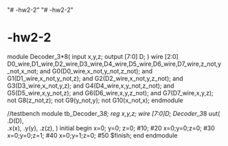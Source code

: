 "# -hw2-2" 
"# -hw2-2" 
# -hw2-2
module Decoder_3*8(
    input x,y,z;
    output [7:0] D;
)
    wire [2:0] D0_wire,D1_wire,D2_wire,D3_wire,D4_wire,D5_wire,D6_wire,D7_wire,z_not,y_not,x_not;
    and G0(D0_wire,x_not,y_not,z_not);
    and G1(D1_wire,x_not,y_not,z);
    and G2(D2_wire,x_not,y,z_not);
    and G3(D3_wire,x_not,y,z);
    and G4(D4_wire,x,y_not,z_not);
    and G5(D5_wire,x,y_not,z);
    and G6(D6_wire,x,y,z_not);
    and G7(D7_wire,x,y,z);
    not G8(z_not,z);
    not G9(y_not,y);
    not G10(x_not,x);
endmodule

//testbench
module tb_Decoder_3*8;
    reg x,y,z;
    wire [7:0]D;
    Decoder_3*8 uut(
        .D(D),  
        .x(x),
        .y(y),
        .z(z),
    )
    initial begin
        x=0;
        y=0;
        z=0;
        #10;
        #20 x=0;y=0;z=0;
        #30 x=0;y=0;z=1;
        #40 x=0;y=1;z=0;
        #50 $finish;
    end
endmodule
